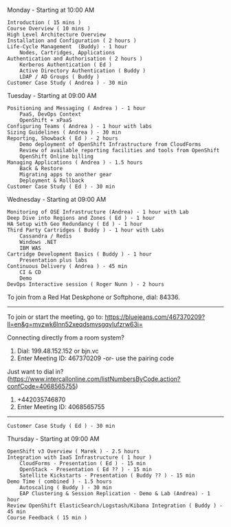 Monday - Starting at 10:00 AM

	Introduction ( 15 mins )
	Course Overview ( 10 mins )
	High Level Architecture Overview
	Installation and Configuration ( 2 hours )
	Life-Cycle Management  (Buddy) - 1 hour
		Nodes, Cartridges, Applications
	Authentication and Authorisation ( 2 hours )
		Kerberos Authentication ( Ed )
		Active Directory Authentication ( Buddy )
		LDAP / AD Groups ( Buddy )
	Customer Case Study ( Andrea ) - 30 min

Tuesday - Starting at 09:00 AM

	Positioning and Messaging ( Andrea ) - 1 hour
		PaaS, DevOps Context
		OpenShift + xPaaS
	Configuring Teams ( Andrea ) - 1 hour with labs
	Sizing Guidelines ( Andrea ) - 30 min
	Reporting, Showback ( Ed ) - 2 hours
		Demo deployment of OpenShift Infrastructure from CloudForms
		Review of available reporting facilities and tools from OpenShift
		OpenShift Online billing 
	Managing Applications ( Andrea ) - 1.5 hours
		Back & Restore
		Migrating apps to another gear
		Deployment & Rollback
	Customer Case Study ( Ed ) - 30 min

Wednesday - Starting at 09:00 AM

	Monitoring of OSE Infrastructure (Andrea) - 1 hour with Lab
	Deep Dive into Regions and Zones ( Ed ) - 1 hour
	HA Setup with Geo Redundancy ( Ed ) - 1 hour
	Third Party Cartridges ( Buddy ) - 1 hour with Labs
		Cassandra / Redis
		Windows .NET
		IBM WAS
	Cartridge Development Basics ( Buddy ) - 1 hour
		Presentation plus labs
	Continuous Delivery ( Andrea ) - 45 min
		CI & CD
		Demo
	DevOps Interactive session ( Roger Nunn ) - 2 hours
To join from a Red Hat Deskphone or Softphone, dial: 84336.

*********************************************************************************
To join or start the meeting, go to:
https://bluejeans.com/467370209?ll=en&g=mvzwk6lnn52xeqdsmvsgqylufzrw63i=

Connecting directly from a room system?
1) Dial: 199.48.152.152 or bjn.vc
2) Enter Meeting ID: 467370209 -or- use the pairing code

Just want to dial in? (https://www.intercallonline.com/listNumbersByCode.action?confCode=4068565755)
1) +442035746870
2) Enter Meeting ID: 4068565755
*********************************************************************************
	Customer Case Study ( Ed ) - 30 min

Thursday - Starting at 09:00 AM

	OpenShift v3 Overview ( Marek ) - 2.5 hours
	Integration with IaaS Infrastructure ( 1 hour )
		CloudForms - Presentation ( Ed ) - 15 min
		OpenStack - Presentation ( Ed ?? ) - 15 min
		Satellite Kickstarts - Presentation ( Buddy ?? ) - 15 min
	Demo Time ( combined ) - 1.5 hours
		Autoscaling ( Buddy ) - 30 min
		EAP Clustering & Session Replication - Demo & Lab (Andrea) - 1 hour
	Review OpenShift ElasticSearch/Logstash/Kibana Integration ( Buddy ) - 45 min
	Course Feedback ( 15 min )
